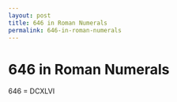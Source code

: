 ```yaml
---
layout: post
title: 646 in Roman Numerals
permalink: 646-in-roman-numerals
---
```


# 646 in Roman Numerals

646 = DCXLVI

